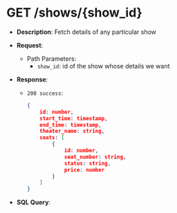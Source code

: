 # GET /shows/{show_id}
- **Description**: Fetch details of any particular show
- **Request**:
    - Path Parameters:
        - `show_id`: id of the show whose details we want

- **Response**:
    - `200 success`:
        ```json
        {
            id: number,
            start_time: timestamp,
            end_time: timestamp,
            theater_name: string,
            seats: [
                {
                    id: number,
                    seat_number: string,
                    status: string,
                    price: number
                }
            ]
        }
        ```
- **SQL Query**:
    ```sql
    
    ```